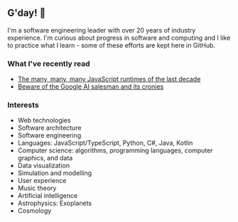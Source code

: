 ## G'day! 👋

I'm a software engineering leader with over 20 years of industry experience. I'm curious about progress in software and computing and I like to practice what I learn - some of these efforts are kept here in GitHub.

### What I've recently read

* [The many, many, many JavaScript runtimes of the last decade](https://buttondown.com/whatever_jamie/archive/the-many-many-many-javascript-runtimes-of-the-last-decade/)
* [Beware of the Google AI salesman and its cronies](https://housefresh.com/beware-of-the-google-ai-salesman/)

### Interests

* Web technologies
* Software architecture
* Software engineering
* Languages: JavaScript/TypeScript, Python, C#, Java, Kotlin
* Computer science: algorithms, programming languages, computer graphics, and data
* Data visualization
* Simulation and modelling
* User experience
* Music theory
* Artificial intelligence
* Astrophysics: Exoplanets
* Cosmology

<!--
**pwcberry/pwcberry** is a ✨ _special_ ✨ repository because its `README.md` (this file) appears on your GitHub profile.

Here are some ideas to get you started:

- 🔭 I’m currently working on ...
- 🌱 I’m currently learning ...
- 👯 I’m looking to collaborate on ...
- 🤔 I’m looking for help with ...
- 💬 Ask me about ...
- 📫 How to reach me: ...
- 😄 Pronouns: ...
- ⚡ Fun fact: ...
-->
